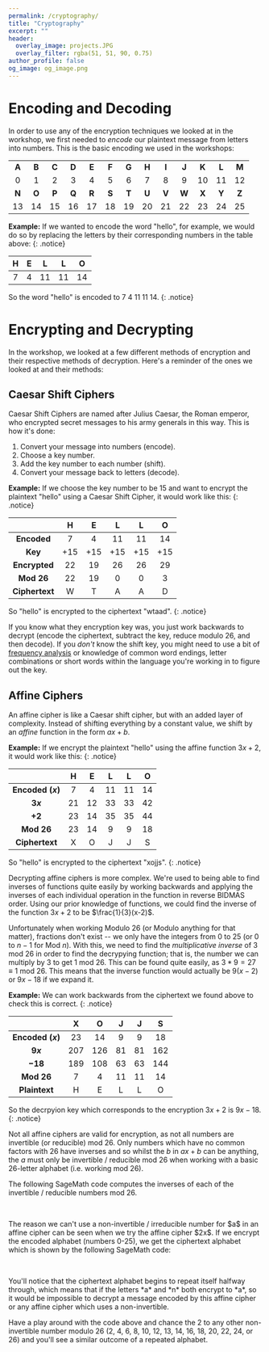 ```yaml
---
permalink: /cryptography/
title: "Cryptography"
excerpt: ""
header:
  overlay_image: projects.JPG
  overlay_filter: rgba(51, 51, 90, 0.75)
author_profile: false
og_image: og_image.png
---
```

<script src="https://sagecell.sagemath.org/static/embedded_sagecell.js"></script>
<script>
sagecell.makeSagecell({inputLocation: '.sageread',
					   template:	  sagecell.templates.restricted});
sagecell.makeSagecell({inputLocation: '.sage'});
</script>
<link rel="stylesheet" type="text/css" href="https://discovermaths.uk/files/sagecell_embed.css">

# Encoding and Decoding

In order to use any of the encryption techniques we looked at in the workshop, we first needed to *encode* our plaintext message from letters into numbers. This is the basic encoding we used in the workshops:

||||||||||||||
|:-:|:-:|:-:|:-:|:-:|:-:|:-:|:-:|:-:|:-:|:-:|:-:|:-:|
| **A** | **B** | **C** | **D** | **E** | **F** | **G** | **H** | **I** | **J** | **K** | **L** | **M** |
| 0 | 1 | 2 | 3 | 4 | 5 | 6 | 7 | 8 | 9 | 10 | 11 | 12 |
| **N** | **O** | **P** | **Q** | **R** | **S** | **T** | **U** | **V** | **W** | **X** | **Y** | **Z** |
| 13 | 14 | 15 | 16 | 17 | 18 | 19 | 20 | 21 | 22 | 23 | 24 | 25 |

**Example:** If we wanted to encode the word "hello", for example, we would do so by replacing the letters by their corresponding numbers in the table above:
{: .notice}

| **H** | **E** | **L** | **L** | **O** |
|:-:|:-:|:-:|:-:|:-:|
| 7 | 4 | 11 | 11 | 14 |

So the word "hello" is encoded to 7 4 11 11 14.
{: .notice}

# Encrypting and Decrypting

In the workshop, we looked at a few different methods of encryption and their respective methods of decryption. Here's a reminder of the ones we looked at and their methods:

## Caesar Shift Ciphers

Caesar Shift Ciphers are named after Julius Caesar, the Roman emperor, who encrypted secret messages to his army generals in this way. This is how it's done:

1. Convert your message into numbers (encode).
2. Choose a key number.
3. Add the key number to each number (shift).
4. Convert your message back to letters (decode).

**Example:** If we choose the key number to be 15 and want to encrypt the plaintext "hello" using a Caesar Shift Cipher, it would work like this:
{: .notice}

|                | H   | E   | L   | L   | O   |
|:-:             |:-:  |:-:  |:-:  |:-:  |:-:  |
| **Encoded**    | 7   | 4   | 11  | 11  | 14  |
| **Key**        | +15 | +15 | +15 | +15 | +15 |
| **Encrypted**  | 22  | 19  | 26  | 26  | 29  |
| **Mod 26**     | 22  | 19  | 0   | 0   | 3   |
| **Ciphertext** | W   | T   | A   | A   | D   |

So "hello" is encrypted to the ciphertext "wtaad".
{: .notice}

If you know what they encryption key was, you just work backwards to decrypt (encode the ciphertext, subtract the key, reduce modulo 26, and then decode). If you *don't* know the shift key, you might need to use a bit of [frequency analysis](https://crypto.interactive-maths.com/frequency-analysis-breaking-the-code.html) or knowledge of common word endings, letter combinations or short words within the language you're working in to figure out the key.

## Affine Ciphers

An affine cipher is like a Caesar shift cipher, but with an added layer of complexity. Instead of shifting everything by a constant value, we shift by an *affine* function in the form $ax+b$.

**Example:** If we encrypt the plaintext "hello" using the affine function $3x+2$, it would work like this:
{: .notice}

|                      | H   | E   | L   | L   | O   |
|:-:                   |:-:  |:-:  |:-:  |:-:  |:-:  |
| **Encoded ($x$)**    | 7   | 4   | 11  | 11  | 14  |
| **$3x$**             | 21  | 12  | 33  | 33  | 42  |
| **$+2$**             | 23  | 14  | 35  | 35  | 44  |
| **Mod 26**           | 23  | 14  | 9   | 9   | 18  |
| **Ciphertext**       | X   | O   | J   | J   | S   |

So "hello" is encrypted to the ciphertext "xojjs".
{: .notice}

Decrypting affine ciphers is more complex. We're used to being able to find inverses of functions quite easily by working backwards and applying the inverses of each individual operation in the function in reverse BIDMAS order. Using our prior knowledge of functions, we could find the inverse of the function $3x+2$ to be $\frac{1}{3}(x-2)$. 

Unfortunately when working Modulo 26 (or Modulo anything for that matter), fractions don't exist -- we only have the integers from 0 to 25 (or 0 to $n-1$ for Mod $n$). With this, we need to find the *multiplicative inverse* of 3 mod 26 in order to find the decrypying function; that is, the number we can multiply by 3 to get 1 mod 26. This can be found quite easily, as $3*9=27\equiv1\text{ mod }26$. This means that the inverse function would actually be $9(x-2)$ or $9x-18$ if we expand it.

**Example:** We can work backwards from the ciphertext we found above to check this is correct.
{: .notice}

|                      | X   | O   | J   | J   | S   |
|:-:                   |:-:  |:-:  |:-:  |:-:  |:-:  |
| **Encoded ($x$)**    | 23  | 14  | 9   | 9   | 18  |
| **$9x$**             | 207  | 126  | 81  | 81  | 162  |
| **$-18$**             | 189  | 108  | 63  | 63  | 144  |
| **Mod 26**           | 7   | 4   | 11  | 11  | 14  |
| **Plaintext**        | H   | E   | L   | L   | O   |

So the decrpyion key which corresponds to the encryption $3x+2$ is $9x-18$.
{: .notice}

Not all affine ciphers are valid for encryption, as not all numbers are invertible (or reducible) mod 26. Only numbers which have no common factors with 26 have inverses and so whilst the $b$ in $ax+b$ can be anything, the $a$ must only be invertible / reducible mod 26 when working with a basic 26-letter alphabet (i.e. working mod 26).

The following SageMath code computes the inverses of each of the invertible / reducible numbers mod 26.

<div class="sageread">
	<pre><script type="text/x-sage">
for i in Zmod(26).list_of_elements_of_multiplicative_group():
    x = inverse_mod(i,26)
    print("Inverse of", i, "is", x)
	</script></pre>
</div>

<br>
The reason we can't use a non-invertible / irreducible number for $a$ in an affine cipher can be seen when we try the affine cipher $2x$. If we encrypt the encoded alphabet (numbers 0-25), we get the ciphertext alphabet which is shown by the following SageMath code:

<div class="sage">
	<pre><script type="text/x-sage">
for i in range(26):
	x = (2 * i) % 26
	print(i, "mod 26 =", x)
	</script></pre>
</div>

<br>
You'll notice that the ciphertext alphabet begins to repeat itself halfway through, which means that if the letters *a* and *n* both encrypt to *a*, so it would be impossible to decrypt a message encoded by this affine cipher or any affine cipher which uses a non-invertible.

Have a play around with the code above and chance the 2 to any other non-invertible number modulo 26 (2, 4, 6, 8, 10, 12, 13, 14, 16, 18, 20, 22, 24, or 26) and you'll see a similar outcome of a repeated alphabet.